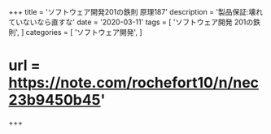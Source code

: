 +++
title = 'ソフトウェア開発201の鉄則 原理187'
description = '製品保証:壊れていないなら直すな'
date = '2020-03-11'
tags = [
    'ソフトウェア開発 201の鉄則',
]
categories = [
    'ソフトウェア開発',
]
# url = https://note.com/rochefort10/n/nec23b9450b45'
+++
